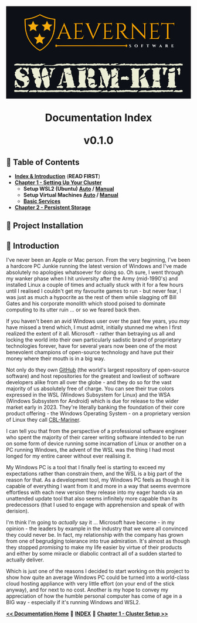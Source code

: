 <h1 align="center">
<img src="https://raw.githubusercontent.com/Ragdata/Ragdata/master/images/logo/banner/SK2-800x400.png" alt="Aevernet">

Documentation Index

v0.1.0
</h1>

## 📖 Table of Contents

- [**Index & Introduction**](0-Index.md) (**READ FIRST**)
- [**Chapter 1 - Setting Up Your Cluster**](1-Cluster.md)
    - **Setup WSL2 (Ubuntu) [Auto](1-vm-init-auto.md) / [Manual](1-wsl-init.md)**
    - **Setup Virtual Machines [Auto](1-vm-init-auto.md) / [Manual](1-vm-init.md)**
    - [**Basic Services**](1-basic-services.md)
- [**Chapter 2 - Persistent Storage**](2-Storage.md)

## 📂 Project Installation



## 📘 Introduction

I've never been an Apple or Mac person.  From the very beginning, I've been a hardcore PC Junkie running the latest version of Windows and I've made absolutely no apologies whatsoever for doing so.  Oh sure, I went through my wanker phase when I hit university after the Army (mid-1990's) and installed Linux a couple of times and actually stuck with it for a few hours until I realised I couldn't get my favourite games to run - but never fear, I was just as much a hypocrite as the rest of them while slagging off Bill Gates and his corporate monolith which stood poised to dominate computing to its utter ruin ... or so we feared back then.

If you haven't been an avid Windows user over the past few years, you _may_ have missed a trend which, I must admit, initially stunned me when I first realized the extent of it all.  Microsoft - rather than betraying us all and locking the world into their own particularly sadistic brand of proprietary technologies forever, have for several years now been one of the most benevolent champions of open-source technology and have put their money where their mouth is in a big way.

Not only do they own [GitHub](https://github.com) (the world's largest repository of open-source software) and host repositories for the greatest and lowliest of software developers alike from all over the globe - and they do so for the vast majority of us absolutely free of charge.  You can see their true colors expressed in the WSL (Windows Subsystem for Linux) and the WSA (Windows Subsystem for Android) which is due for release to the wider market early in 2023.  They're literally banking the foundation of their core product offering - the Windows Operating System - on a proprietary version of Linux they call [CBL-Mariner](https://www.xda-developers.com/boot-cbl-mariner-microsoft-linux-distribution/).

I can tell you that from the perspective of a professional software engineer who spent the majority of their career writing software intended to be run on some form of device running some incarnation of Linux or another on a PC running Windows, the advent of the WSL was the thing I had most longed for my entire career without ever realising it.

My Windows PC is a tool that I finally feel is starting to exceed my expectations rather than constrain them, and the WSL is a big part of the reason for that.  As a development tool, my Windows PC feels as though it is capable of everything I want from it and more in a way that seems evermore effortless with each new version they release into my eager hands via an unattended update tool that also seems infinitely more capable than its predecessors (that I used to engage with apprehension and speak of with derision).

I'm think I'm going to _actually_ say it ... Microsoft have become - in my opinion - the leaders by example in the industry that we were all convinced they could never be.  In fact, my relationship with the company has grown from one of begrudging tolerance into true admiration.  It's almost as though they stopped _promising_ to make my life easier by virtue of their products and either by some miracle or diabolic contract all of a sudden started to actually deliver.

Which is just one of the reasons I decided to start working on this project to show how quite an average Windows PC could be turned into a world-class cloud hosting appliance with very little effort (on your end of the stick anyway), and for next to no cost.  Another is my hope to convey my appreciation of how the humble personal computer has come of age in a BIG way - especially if it's running Windows and WSL2.


[**<< Documentation Home**](readme.md)  🔸  [**INDEX**](0-Index.md)  🔸  [**Chapter 1 - Cluster Setup >>**](1-wsl-init.md)
